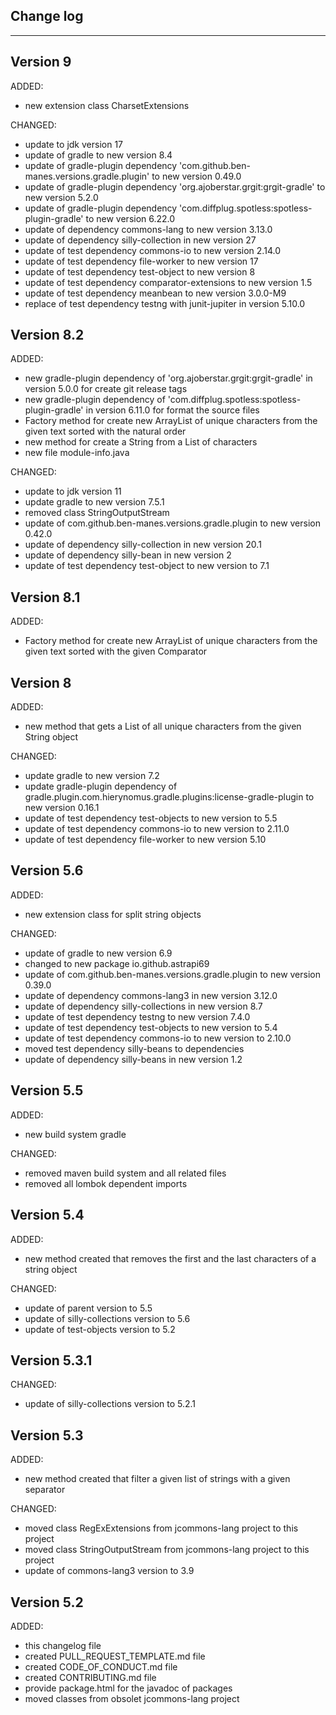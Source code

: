 ## Change log
----------------------

Version 9
-------------

ADDED:

- new extension class CharsetExtensions

CHANGED:

- update to jdk version 17
- update of gradle to new version 8.4
- update of gradle-plugin dependency 'com.github.ben-manes.versions.gradle.plugin' to new version 0.49.0
- update of gradle-plugin dependency 'org.ajoberstar.grgit:grgit-gradle' to new version 5.2.0
- update of gradle-plugin dependency 'com.diffplug.spotless:spotless-plugin-gradle' to new version 6.22.0
- update of dependency commons-lang to new version 3.13.0
- update of dependency silly-collection in new version 27
- update of test dependency commons-io to new version 2.14.0
- update of test dependency file-worker to new version 17
- update of test dependency test-object to new version 8
- update of test dependency comparator-extensions to new version 1.5
- update of test dependency meanbean to new version 3.0.0-M9
- replace of test dependency testng with junit-jupiter in version 5.10.0


Version 8.2
-------------

ADDED:

- new gradle-plugin dependency of 'org.ajoberstar.grgit:grgit-gradle' in version 5.0.0 for create
  git release tags
- new gradle-plugin dependency of 'com.diffplug.spotless:spotless-plugin-gradle' in version 6.11.0
  for format the source files
- Factory method for create new ArrayList of unique characters from the given text sorted with the natural order
- new method for create a String from a List of characters
- new file module-info.java

CHANGED:

- update to jdk version 11
- update gradle to new version 7.5.1
- removed class StringOutputStream
- update of com.github.ben-manes.versions.gradle.plugin to new version 0.42.0
- update of dependency silly-collection in new version 20.1
- update of dependency silly-bean in new version 2
- update of test dependency test-object to new version to 7.1

Version 8.1
-------------

ADDED:

- Factory method for create new ArrayList of unique characters from the given text sorted with the given Comparator

Version 8
-------------

ADDED:

- new method that gets a List of all unique characters from the given String object

CHANGED:

- update gradle to new version 7.2
- update gradle-plugin dependency of gradle.plugin.com.hierynomus.gradle.plugins:license-gradle-plugin to new version
  0.16.1
- update of test dependency test-objects to new version to 5.5
- update of test dependency commons-io to new version to 2.11.0
- update of test dependency file-worker to new version 5.10

Version 5.6
-------------

ADDED:

- new extension class for split string objects

CHANGED:

- update of gradle to new version 6.9
- changed to new package io.github.astrapi69
- update of com.github.ben-manes.versions.gradle.plugin to new version 0.39.0
- update of dependency commons-lang3 in new version 3.12.0
- update of dependency silly-collections in new version 8.7
- update of test dependency testng to new version 7.4.0
- update of test dependency test-objects to new version to 5.4
- update of test dependency commons-io to new version to 2.10.0
- moved test dependency silly-beans to dependencies
- update of dependency silly-beans in new version 1.2

Version 5.5
-------------

ADDED:

- new build system gradle

CHANGED:

- removed maven build system and all related files
- removed all lombok dependent imports

Version 5.4
-------------

ADDED:

- new method created that removes the first and the last characters of a string object

CHANGED:

- update of parent version to 5.5
- update of silly-collections version to 5.6
- update of test-objects version to 5.2

Version 5.3.1
-------------

CHANGED:

- update of silly-collections version to 5.2.1

Version 5.3
-------------

ADDED:

- new method created that filter a given list of strings with a given separator

CHANGED:

- moved class RegExExtensions from jcommons-lang project to this project
- moved class StringOutputStream from jcommons-lang project to this project
- update of commons-lang3 version to 3.9

Version 5.2
-------------

ADDED:

- this changelog file
- created PULL_REQUEST_TEMPLATE.md file
- created CODE_OF_CONDUCT.md file
- created CONTRIBUTING.md file
- provide package.html for the javadoc of packages
- moved classes from obsolet jcommons-lang project

